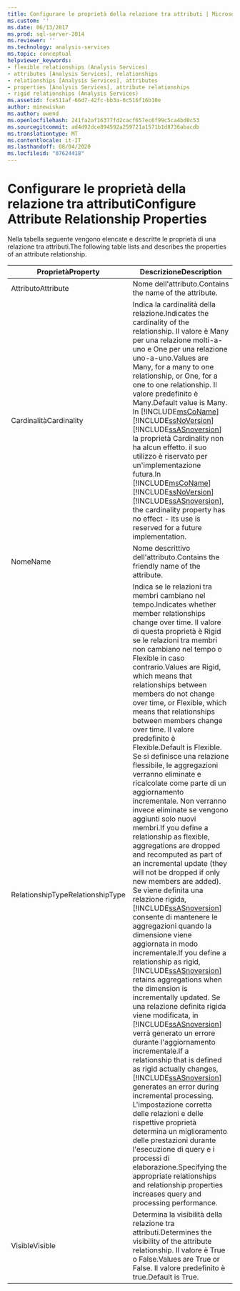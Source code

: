 ```yaml
---
title: Configurare le proprietà della relazione tra attributi | Microsoft Docs
ms.custom: ''
ms.date: 06/13/2017
ms.prod: sql-server-2014
ms.reviewer: ''
ms.technology: analysis-services
ms.topic: conceptual
helpviewer_keywords:
- flexible relationships (Analysis Services)
- attributes [Analysis Services], relationships
- relationships [Analysis Services], attributes
- properties [Analysis Services], attribute relationships
- rigid relationships (Analysis Services)
ms.assetid: fce511af-66d7-42fc-bb3a-6c516f16b10e
author: minewiskan
ms.author: owend
ms.openlocfilehash: 241fa2af16377fd2cacf657ec6f99c5ca4bd0c53
ms.sourcegitcommit: ad4d92dce894592a259721a1571b1d8736abacdb
ms.translationtype: MT
ms.contentlocale: it-IT
ms.lasthandoff: 08/04/2020
ms.locfileid: "87624418"
---
```

# <a name="configure-attribute-relationship-properties"></a><span data-ttu-id="70647-102">Configurare le proprietà della relazione tra attributi</span><span class="sxs-lookup"><span data-stu-id="70647-102">Configure Attribute Relationship Properties</span></span>
  <span data-ttu-id="70647-103">Nella tabella seguente vengono elencate e descritte le proprietà di una relazione tra attributi.</span><span class="sxs-lookup"><span data-stu-id="70647-103">The following table lists and describes the properties of an attribute relationship.</span></span>  
  
|<span data-ttu-id="70647-104">Proprietà</span><span class="sxs-lookup"><span data-stu-id="70647-104">Property</span></span>|<span data-ttu-id="70647-105">Descrizione</span><span class="sxs-lookup"><span data-stu-id="70647-105">Description</span></span>|  
|--------------|-----------------|  
|<span data-ttu-id="70647-106">Attributo</span><span class="sxs-lookup"><span data-stu-id="70647-106">Attribute</span></span>|<span data-ttu-id="70647-107">Nome dell'attributo.</span><span class="sxs-lookup"><span data-stu-id="70647-107">Contains the name of the attribute.</span></span>|  
|<span data-ttu-id="70647-108">Cardinalità</span><span class="sxs-lookup"><span data-stu-id="70647-108">Cardinality</span></span>|<span data-ttu-id="70647-109">Indica la cardinalità della relazione.</span><span class="sxs-lookup"><span data-stu-id="70647-109">Indicates the cardinality of the relationship.</span></span> <span data-ttu-id="70647-110">Il valore è Many per una relazione molti-a-uno e One per una relazione uno-a-uno.</span><span class="sxs-lookup"><span data-stu-id="70647-110">Values are Many, for a many to one relationship, or One, for a one to one relationship.</span></span> <span data-ttu-id="70647-111">Il valore predefinito è Many.</span><span class="sxs-lookup"><span data-stu-id="70647-111">Default value is Many.</span></span> <span data-ttu-id="70647-112">In [!INCLUDE[msCoName](../../includes/msconame-md.md)] [!INCLUDE[ssNoVersion](../../includes/ssnoversion-md.md)] [!INCLUDE[ssASnoversion](../../includes/ssasnoversion-md.md)] la proprietà Cardinality non ha alcun effetto. il suo utilizzo è riservato per un'implementazione futura.</span><span class="sxs-lookup"><span data-stu-id="70647-112">In [!INCLUDE[msCoName](../../includes/msconame-md.md)] [!INCLUDE[ssNoVersion](../../includes/ssnoversion-md.md)] [!INCLUDE[ssASnoversion](../../includes/ssasnoversion-md.md)], the cardinality property has no effect - its use is reserved for a future implementation.</span></span>|  
|<span data-ttu-id="70647-113">Nome</span><span class="sxs-lookup"><span data-stu-id="70647-113">Name</span></span>|<span data-ttu-id="70647-114">Nome descrittivo dell'attributo.</span><span class="sxs-lookup"><span data-stu-id="70647-114">Contains the friendly name of the attribute.</span></span>|  
|<span data-ttu-id="70647-115">RelationshipType</span><span class="sxs-lookup"><span data-stu-id="70647-115">RelationshipType</span></span>|<span data-ttu-id="70647-116">Indica se le relazioni tra membri cambiano nel tempo.</span><span class="sxs-lookup"><span data-stu-id="70647-116">Indicates whether member relationships change over time.</span></span> <span data-ttu-id="70647-117">Il valore di questa proprietà è Rigid se le relazioni tra membri non cambiano nel tempo o Flexible in caso contrario.</span><span class="sxs-lookup"><span data-stu-id="70647-117">Values are Rigid, which means that relationships between members do not change over time, or Flexible, which means that relationships between members change over time.</span></span> <span data-ttu-id="70647-118">Il valore predefinito è Flexible.</span><span class="sxs-lookup"><span data-stu-id="70647-118">Default is Flexible.</span></span> <span data-ttu-id="70647-119">Se si definisce una relazione flessibile, le aggregazioni verranno eliminate e ricalcolate come parte di un aggiornamento incrementale. Non verranno invece eliminate se vengono aggiunti solo nuovi membri.</span><span class="sxs-lookup"><span data-stu-id="70647-119">If you define a relationship as flexible, aggregations are dropped and recomputed as part of an incremental update (they will not be dropped if only new members are added).</span></span> <span data-ttu-id="70647-120">Se viene definita una relazione rigida, [!INCLUDE[ssASnoversion](../../includes/ssasnoversion-md.md)] consente di mantenere le aggregazioni quando la dimensione viene aggiornata in modo incrementale.</span><span class="sxs-lookup"><span data-stu-id="70647-120">If you define a relationship as rigid, [!INCLUDE[ssASnoversion](../../includes/ssasnoversion-md.md)] retains aggregations when the dimension is incrementally updated.</span></span> <span data-ttu-id="70647-121">Se una relazione definita rigida viene modificata, in [!INCLUDE[ssASnoversion](../../includes/ssasnoversion-md.md)] verrà generato un errore durante l'aggiornamento incrementale.</span><span class="sxs-lookup"><span data-stu-id="70647-121">If a relationship that is defined as rigid actually changes, [!INCLUDE[ssASnoversion](../../includes/ssasnoversion-md.md)] generates an error during incremental processing.</span></span> <span data-ttu-id="70647-122">L'impostazione corretta delle relazioni e delle rispettive proprietà determina un miglioramento delle prestazioni durante l'esecuzione di query e i processi di elaborazione.</span><span class="sxs-lookup"><span data-stu-id="70647-122">Specifying the appropriate relationships and relationship properties increases query and processing performance.</span></span>|  
|<span data-ttu-id="70647-123">Visible</span><span class="sxs-lookup"><span data-stu-id="70647-123">Visible</span></span>|<span data-ttu-id="70647-124">Determina la visibilità della relazione tra attributi.</span><span class="sxs-lookup"><span data-stu-id="70647-124">Determines the visibility of the attribute relationship.</span></span> <span data-ttu-id="70647-125">Il valore è True o False.</span><span class="sxs-lookup"><span data-stu-id="70647-125">Values are True or False.</span></span> <span data-ttu-id="70647-126">Il valore predefinito è true.</span><span class="sxs-lookup"><span data-stu-id="70647-126">Default is True.</span></span>|  
  
  
